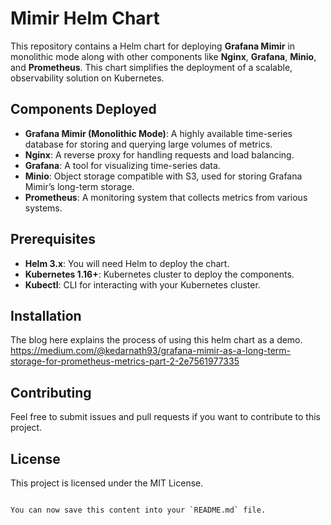 # Mimir Helm Chart

This repository contains a Helm chart for deploying **Grafana Mimir** in monolithic mode along with other components like **Nginx**, **Grafana**, **Minio**, and **Prometheus**. This chart simplifies the deployment of a scalable, observability solution on Kubernetes.

## Components Deployed

- **Grafana Mimir (Monolithic Mode)**: A highly available time-series database for storing and querying large volumes of metrics.
- **Nginx**: A reverse proxy for handling requests and load balancing.
- **Grafana**: A tool for visualizing time-series data.
- **Minio**: Object storage compatible with S3, used for storing Grafana Mimir’s long-term storage.
- **Prometheus**: A monitoring system that collects metrics from various systems.

## Prerequisites

- **Helm 3.x**: You will need Helm to deploy the chart.
- **Kubernetes 1.16+**: Kubernetes cluster to deploy the components.
- **Kubectl**: CLI for interacting with your Kubernetes cluster.

## Installation

The blog here explains the process of using this helm chart as a demo.
https://medium.com/@kedarnath93/grafana-mimir-as-a-long-term-storage-for-prometheus-metrics-part-2-2e7561977335


## Contributing

Feel free to submit issues and pull requests if you want to contribute to this project. 

## License

This project is licensed under the MIT License.
```

You can now save this content into your `README.md` file.